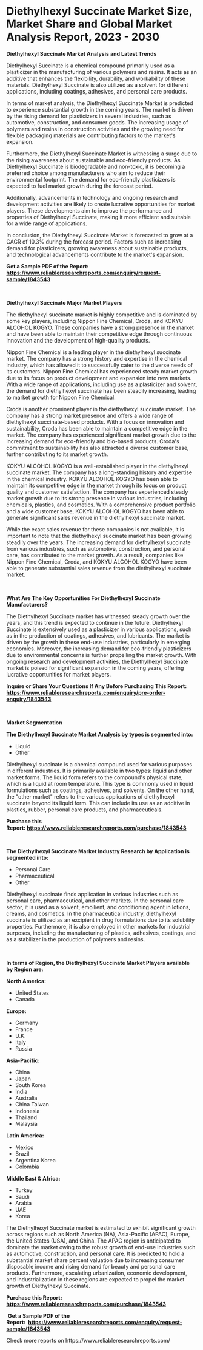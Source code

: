 <p><h1>Diethylhexyl Succinate Market Size, Market Share and Global Market Analysis Report, 2023 - 2030</h1></p><p><strong>Diethylhexyl Succinate Market Analysis and Latest Trends</strong></p>
<p><p>Diethylhexyl Succinate is a chemical compound primarily used as a plasticizer in the manufacturing of various polymers and resins. It acts as an additive that enhances the flexibility, durability, and workability of these materials. Diethylhexyl Succinate is also utilized as a solvent for different applications, including coatings, adhesives, and personal care products.</p><p>In terms of market analysis, the Diethylhexyl Succinate Market is predicted to experience substantial growth in the coming years. The market is driven by the rising demand for plasticizers in several industries, such as automotive, construction, and consumer goods. The increasing usage of polymers and resins in construction activities and the growing need for flexible packaging materials are contributing factors to the market's expansion.</p><p>Furthermore, the Diethylhexyl Succinate Market is witnessing a surge due to the rising awareness about sustainable and eco-friendly products. As Diethylhexyl Succinate is biodegradable and non-toxic, it is becoming a preferred choice among manufacturers who aim to reduce their environmental footprint. The demand for eco-friendly plasticizers is expected to fuel market growth during the forecast period.</p><p>Additionally, advancements in technology and ongoing research and development activities are likely to create lucrative opportunities for market players. These developments aim to improve the performance and properties of Diethylhexyl Succinate, making it more efficient and suitable for a wide range of applications.</p><p>In conclusion, the Diethylhexyl Succinate Market is forecasted to grow at a CAGR of 10.3% during the forecast period. Factors such as increasing demand for plasticizers, growing awareness about sustainable products, and technological advancements contribute to the market's expansion.</p></p>
<p><strong>Get a Sample PDF of the Report:&nbsp; <a href="https://www.reliableresearchreports.com/enquiry/request-sample/1843543">https://www.reliableresearchreports.com/enquiry/request-sample/1843543</a></strong></p>
<p>&nbsp;</p>
<p><strong>Diethylhexyl Succinate Major Market Players</strong></p>
<p><p>The diethylhexyl succinate market is highly competitive and is dominated by some key players, including Nippon Fine Chemical, Croda, and KOKYU ALCOHOL KOGYO. These companies have a strong presence in the market and have been able to maintain their competitive edge through continuous innovation and the development of high-quality products.</p><p>Nippon Fine Chemical is a leading player in the diethylhexyl succinate market. The company has a strong history and expertise in the chemical industry, which has allowed it to successfully cater to the diverse needs of its customers. Nippon Fine Chemical has experienced steady market growth due to its focus on product development and expansion into new markets. With a wide range of applications, including use as a plasticizer and solvent, the demand for diethylhexyl succinate has been steadily increasing, leading to market growth for Nippon Fine Chemical.</p><p>Croda is another prominent player in the diethylhexyl succinate market. The company has a strong market presence and offers a wide range of diethylhexyl succinate-based products. With a focus on innovation and sustainability, Croda has been able to maintain a competitive edge in the market. The company has experienced significant market growth due to the increasing demand for eco-friendly and bio-based products. Croda's commitment to sustainability has also attracted a diverse customer base, further contributing to its market growth.</p><p>KOKYU ALCOHOL KOGYO is a well-established player in the diethylhexyl succinate market. The company has a long-standing history and expertise in the chemical industry. KOKYU ALCOHOL KOGYO has been able to maintain its competitive edge in the market through its focus on product quality and customer satisfaction. The company has experienced steady market growth due to its strong presence in various industries, including chemicals, plastics, and cosmetics. With a comprehensive product portfolio and a wide customer base, KOKYU ALCOHOL KOGYO has been able to generate significant sales revenue in the diethylhexyl succinate market.</p><p>While the exact sales revenue for these companies is not available, it is important to note that the diethylhexyl succinate market has been growing steadily over the years. The increasing demand for diethylhexyl succinate from various industries, such as automotive, construction, and personal care, has contributed to the market growth. As a result, companies like Nippon Fine Chemical, Croda, and KOKYU ALCOHOL KOGYO have been able to generate substantial sales revenue from the diethylhexyl succinate market.</p></p>
<p>&nbsp;</p>
<p><strong>What Are The Key Opportunities For Diethylhexyl Succinate Manufacturers?</strong></p>
<p><p>The Diethylhexyl Succinate market has witnessed steady growth over the years, and this trend is expected to continue in the future. Diethylhexyl Succinate is extensively used as a plasticizer in various applications, such as in the production of coatings, adhesives, and lubricants. The market is driven by the growth in these end-use industries, particularly in emerging economies. Moreover, the increasing demand for eco-friendly plasticizers due to environmental concerns is further propelling the market growth. With ongoing research and development activities, the Diethylhexyl Succinate market is poised for significant expansion in the coming years, offering lucrative opportunities for market players.</p></p>
<p><strong>Inquire or Share Your Questions If Any Before Purchasing This Report: <a href="https://www.reliableresearchreports.com/enquiry/pre-order-enquiry/1843543">https://www.reliableresearchreports.com/enquiry/pre-order-enquiry/1843543</a></strong></p>
<p>&nbsp;</p>
<p><strong>Market Segmentation</strong></p>
<p><strong>The Diethylhexyl Succinate Market Analysis by types is segmented into:</strong></p>
<p><ul><li>Liquid</li><li>Other</li></ul></p>
<p><p>Diethylhexyl succinate is a chemical compound used for various purposes in different industries. It is primarily available in two types: liquid and other market forms. The liquid form refers to the compound's physical state, which is a liquid at room temperature. This type is commonly used in liquid formulations such as coatings, adhesives, and solvents. On the other hand, the "other market" refers to the various applications of diethylhexyl succinate beyond its liquid form. This can include its use as an additive in plastics, rubber, personal care products, and pharmaceuticals.</p></p>
<p><strong>Purchase this Report:&nbsp;<a href="https://www.reliableresearchreports.com/purchase/1843543">https://www.reliableresearchreports.com/purchase/1843543</a></strong></p>
<p>&nbsp;</p>
<p><strong>The Diethylhexyl Succinate Market Industry Research by Application is segmented into:</strong></p>
<p><ul><li>Personal Care</li><li>Pharmaceutical</li><li>Other</li></ul></p>
<p><p>Diethylhexyl succinate finds application in various industries such as personal care, pharmaceutical, and other markets. In the personal care sector, it is used as a solvent, emollient, and conditioning agent in lotions, creams, and cosmetics. In the pharmaceutical industry, diethylhexyl succinate is utilized as an excipient in drug formulations due to its solubility properties. Furthermore, it is also employed in other markets for industrial purposes, including the manufacturing of plastics, adhesives, coatings, and as a stabilizer in the production of polymers and resins.</p></p>
<p>&nbsp;</p>
<p><strong>In terms of Region, the Diethylhexyl Succinate Market Players available by Region are:</strong></p>
<p>
    <p> <strong> North America: </strong>
        <ul>
            <li>United States</li>
            <li>Canada</li>
        </ul>
        </p> 
    <p> <strong> Europe: </strong>
        <ul>
            <li>Germany</li>
            <li>France</li>
            <li>U.K.</li>
            <li>Italy</li>
            <li>Russia</li>
        </ul>
        </p> 
    <p> <strong> Asia-Pacific: </strong>
        <ul>
            <li>China</li>
            <li>Japan</li>
            <li>South Korea</li>
            <li>India</li>
            <li>Australia</li>
            <li>China Taiwan</li>
            <li>Indonesia</li>
            <li>Thailand</li>
            <li>Malaysia</li>
        </ul>
        </p> 
    <p> <strong> Latin America: </strong>
        <ul>
            <li>Mexico</li>
            <li>Brazil</li>
            <li>Argentina Korea</li>
            <li>Colombia</li>
        </ul>
        </p> 
    <p> <strong> Middle East & Africa: </strong>
        <ul>
            <li>Turkey</li>
            <li>Saudi</li>
            <li>Arabia</li>
            <li>UAE</li>
            <li>Korea</li>
        </ul>
    </p>
    </p>
<p><p>The Diethylhexyl Succinate market is estimated to exhibit significant growth across regions such as North America (NA), Asia-Pacific (APAC), Europe, the United States (USA), and China. The APAC region is anticipated to dominate the market owing to the robust growth of end-use industries such as automotive, construction, and personal care. It is predicted to hold a substantial market share percent valuation due to increasing consumer disposable income and rising demand for beauty and personal care products. Furthermore, escalating urbanization, economic development, and industrialization in these regions are expected to propel the market growth of Diethylhexyl Succinate.</p></p>
<p><strong>Purchase this Report: <a href="https://www.reliableresearchreports.com/purchase/1843543">https://www.reliableresearchreports.com/purchase/1843543</a></strong></p>
<p>&nbsp;<strong>Get a Sample PDF of the Report:&nbsp;&nbsp;<a href="https://www.reliableresearchreports.com/enquiry/request-sample/1843543">https://www.reliableresearchreports.com/enquiry/request-sample/1843543</a></strong></p>
<p><strong></strong></p>
<p>Check more reports on https://www.reliableresearchreports.com/</p>